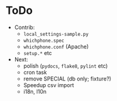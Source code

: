 # ToDo

- Contrib:
  - `local_settings-sample.py`
  - `whichphone.spec`
  - `whichphone.conf` (Apache)
  + `setup.*` etc
- Next:
  * polish (`pydocs`, `flake8`, `pylint` etc)
  * cron task
  + remove SPECIAL (db only; fixture?)
  + Speedup csv import
  + i18n, l10n
